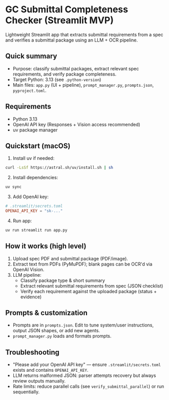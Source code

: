 # GC Submittal Completeness Checker (Streamlit MVP)

Lightweight Streamlit app that extracts submittal requirements from a spec and verifies a submittal package using an LLM + OCR pipeline.

## Quick summary
- Purpose: classify submittal packages, extract relevant spec requirements, and verify package completeness.
- Target Python: 3.13 (see `.python-version`)
- Main files: `app.py` (UI + pipeline), `prompt_manager.py`, `prompts.json`, `pyproject.toml`.

## Requirements
- Python 3.13
- OpenAI API key (Responses + Vision access recommended)
- uv package manager

## Quickstart (macOS)
1. Install uv if needed:
```zsh
curl -LsSf https://astral.sh/uv/install.sh | sh
```

2. Install dependencies:
```zsh
uv sync
```

3. Add OpenAI key:
```toml
# .streamlit/secrets.toml
OPENAI_API_KEY = "sk-..."
```

4. Run app:
```zsh
uv run streamlit run app.py
```

## How it works (high level)
1. Upload spec PDF and submittal package (PDF/image).
2. Extract text from PDFs (PyMuPDF); blank pages can be OCR'd via OpenAI Vision.
3. LLM pipeline:
   - Classify package type & short summary
   - Extract relevant submittal requirements from spec (JSON checklist)
   - Verify each requirement against the uploaded package (status + evidence)

## Prompts & customization
- Prompts are in `prompts.json`. Edit to tune system/user instructions, output JSON shapes, or add new agents.
- `prompt_manager.py` loads and formats prompts.

## Troubleshooting
- "Please add your OpenAI API key" — ensure `.streamlit/secrets.toml` exists and contains `OPENAI_API_KEY`.
- LLM returns malformed JSON: parser attempts recovery but always review outputs manually.
- Rate limits: reduce parallel calls (see `verify_submittal_parallel`) or run sequentially.